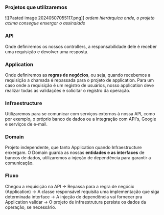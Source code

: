 

### Projetos que utilizaremos

![[Pasted image 20240507055117.png]]
*ordem hierárquica onde, o projeto acima consegue enxergar o assinalado*

### API
Onde definiremos os nossos controllers, a responsabilidade dele é receber uma requisição e devolver uma resposta.

### Application
Onde definiremos as **regras de negócios**, ou seja, quando recebemos a requisição a chamada é repassada para o projeto de application. Para um caso onde a requisição é um registro de usuários, nosso application deve realizar todas as validações e solicitar o registro da operação.

### Infraestructure
Utilizaremos para se comunicar com serviços externos à nossa API, como por exemplo, o próprio banco de dados ou a integração com API's, Google e serviços de e-mail.

### Domain
Projeto independente, que tanto Application quando Infraestructure enxergam.
O Domain guarda as nossas **entidades e as interfaces** de bancos de dados, utilizaremos a injeção de dependência para garantir a comunicação.

### Fluxo
Chegou a requisição na API -> Repassa para a regra de negócio (Application) -> A classe responsável requisita uma implementação que siga determinada interface -> A injeção de dependência vai fornecer pra Application validar -> O projeto de infraestrutura persiste os dados da operação, se necessário.


